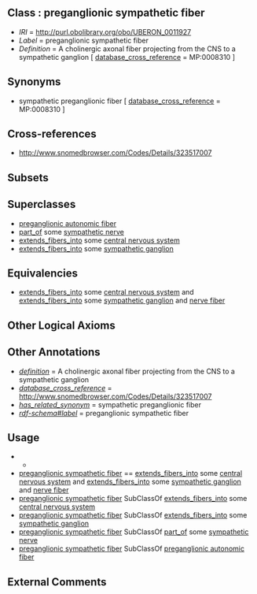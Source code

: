 
## Class : preganglionic sympathetic fiber

 * *IRI* = http://purl.obolibrary.org/obo/UBERON_0011927
 * *Label* = preganglionic sympathetic fiber
 * *Definition* = A cholinergic axonal fiber projecting from the CNS to a sympathetic ganglion [ [database_cross_reference](../../ef/oboInOwl#hasDbXref.md) = MP:0008310 ]

## Synonyms

 * sympathetic preganglionic fiber [ [database_cross_reference](../../ef/oboInOwl#hasDbXref.md) = MP:0008310 ]

## Cross-references

 * http://www.snomedbrowser.com/Codes/Details/323517007

## Subsets


## Superclasses

 * [preganglionic autonomic fiber](../../UBERON/25/UBERON_0011925.md)
 * [part_of](../../BFO/50/BFO_0000050.md) some [sympathetic nerve](../../UBERON/29/UBERON_0034729.md)
 * [extends_fibers_into](../../core#extends/to/core#extends_fibers_into.md) some [central nervous system](../../UBERON/17/UBERON_0001017.md)
 * [extends_fibers_into](../../core#extends/to/core#extends_fibers_into.md) some [sympathetic ganglion](../../UBERON/06/UBERON_0001806.md)

## Equivalencies

 * [extends_fibers_into](../../core#extends/to/core#extends_fibers_into.md) some [central nervous system](../../UBERON/17/UBERON_0001017.md) and [extends_fibers_into](../../core#extends/to/core#extends_fibers_into.md) some [sympathetic ganglion](../../UBERON/06/UBERON_0001806.md) and [nerve fiber](../../UBERON/34/UBERON_0006134.md)

## Other Logical Axioms


## Other Annotations

 * *[definition](../../IAO/15/IAO_0000115.md)* = A cholinergic axonal fiber projecting from the CNS to a sympathetic ganglion
 * *[database_cross_reference](../../ef/oboInOwl#hasDbXref.md)* = http://www.snomedbrowser.com/Codes/Details/323517007
 * *[has_related_synonym](../../ym/oboInOwl#hasRelatedSynonym.md)* = sympathetic preganglionic fiber
 * *[rdf-schema#label](../../el/rdf-schema#label.md)* = preganglionic sympathetic fiber

## Usage

 * -
 * [preganglionic sympathetic fiber](../../UBERON/27/UBERON_0011927.md) == [extends_fibers_into](../../core#extends/to/core#extends_fibers_into.md) some [central nervous system](../../UBERON/17/UBERON_0001017.md) and [extends_fibers_into](../../core#extends/to/core#extends_fibers_into.md) some [sympathetic ganglion](../../UBERON/06/UBERON_0001806.md) and [nerve fiber](../../UBERON/34/UBERON_0006134.md)
 * [preganglionic sympathetic fiber](../../UBERON/27/UBERON_0011927.md) SubClassOf [extends_fibers_into](../../core#extends/to/core#extends_fibers_into.md) some [central nervous system](../../UBERON/17/UBERON_0001017.md)
 * [preganglionic sympathetic fiber](../../UBERON/27/UBERON_0011927.md) SubClassOf [extends_fibers_into](../../core#extends/to/core#extends_fibers_into.md) some [sympathetic ganglion](../../UBERON/06/UBERON_0001806.md)
 * [preganglionic sympathetic fiber](../../UBERON/27/UBERON_0011927.md) SubClassOf [part_of](../../BFO/50/BFO_0000050.md) some [sympathetic nerve](../../UBERON/29/UBERON_0034729.md)
 * [preganglionic sympathetic fiber](../../UBERON/27/UBERON_0011927.md) SubClassOf [preganglionic autonomic fiber](../../UBERON/25/UBERON_0011925.md)

## External Comments

